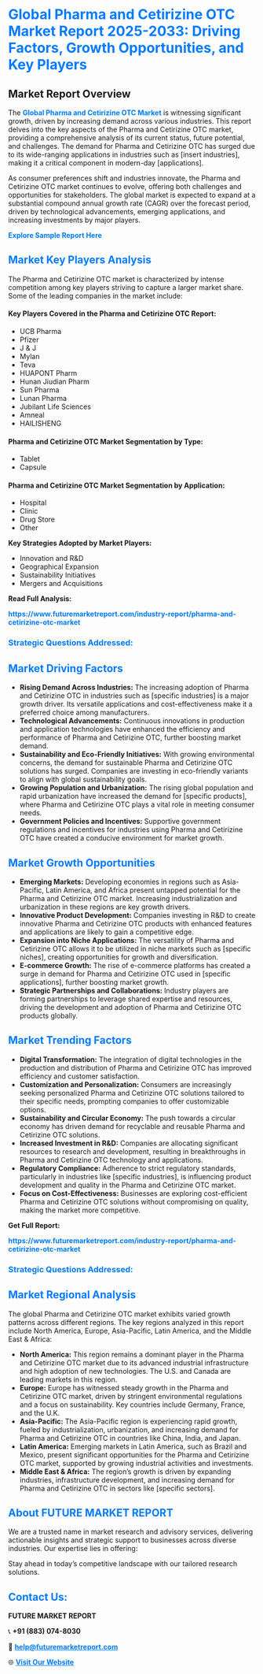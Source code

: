<h1 style="color: #007BFF;">Global Pharma and Cetirizine OTC Market Report 2025-2033: Driving Factors, Growth Opportunities, and Key Players</h1>

<section id="overview">
<h2>Market Report Overview</h2>
<p>The <a href="https://www.futuremarketreport.com/industry-report/pharma-and-cetirizine-otc-market" style="color: #007BFF; text-decoration: none;"><strong>Global Pharma and Cetirizine OTC Market</strong></a> is witnessing significant growth, driven by increasing demand across various industries. This report delves into the key aspects of the Pharma and Cetirizine OTC market, providing a comprehensive analysis of its current status, future potential, and challenges. The demand for Pharma and Cetirizine OTC has surged due to its wide-ranging applications in industries such as [insert industries], making it a critical component in modern-day [applications].</p>
<p>As consumer preferences shift and industries innovate, the Pharma and Cetirizine OTC market continues to evolve, offering both challenges and opportunities for stakeholders. The global market is expected to expand at a substantial compound annual growth rate (CAGR) over the forecast period, driven by technological advancements, emerging applications, and increasing investments by major players.</p>
</section>

<section id="overview">
<p><a href="https://www.futuremarketreport.com/request-sample/reportId=103020" style="color: #007BFF; text-decoration: none;"><strong>Explore Sample Report Here</strong></a></p>
</section>

<section id="key-players">
<h2 style="color: #007BFF;">Market Key Players Analysis</h2>
<p>The Pharma and Cetirizine OTC market is characterized by intense competition among key players striving to capture a larger market share. Some of the leading companies in the market include:</p>
<h4>Key Players Covered in the Pharma and Cetirizine OTC Report:</h4>
<ul><li>UCB Pharma</li><li>Pfizer</li><li>J &amp; J</li><li>Mylan</li><li>Teva</li><li>HUAPONT Pharm</li><li>Hunan Jiudian Pharm</li><li>Sun Pharma</li><li>Lunan Pharma</li><li>Jubilant Life Sciences</li><li>Amneal</li><li>HAILISHENG</li></ul>
<h4>Pharma and Cetirizine OTC Market Segmentation by Type:</h4>
<ul><li>Tablet</li><li>Capsule</li></ul>

<h4>Pharma and Cetirizine OTC Market Segmentation by Application:</h4>
<ul><li>Hospital</li><li>Clinic</li><li>Drug Store</li><li>Other</li></ul>
<p><strong>Key Strategies Adopted by Market Players:</strong></p>
<ul>
<li>Innovation and R&D</li>
<li>Geographical Expansion</li>
<li>Sustainability Initiatives</li>
<li>Mergers and Acquisitions</li>
</ul>
</section>

<section>
<p><strong>Read Full Analysis: </strong></p><a href="https://www.futuremarketreport.com/industry-report/pharma-and-cetirizine-otc-market" style="color: #007BFF; text-decoration: none;"><strong>https://www.futuremarketreport.com/industry-report/pharma-and-cetirizine-otc-market</strong></a>
<h3 style="color: #007BFF;">Strategic Questions Addressed:</h3>
</section>

<section id="driving-factors">
<h2 style="color: #007BFF;">Market Driving Factors</h2>
<ul>
<li><strong>Rising Demand Across Industries:</strong> The increasing adoption of Pharma and Cetirizine OTC in industries such as [specific industries] is a major growth driver. Its versatile applications and cost-effectiveness make it a preferred choice among manufacturers.</li>
<li><strong>Technological Advancements:</strong> Continuous innovations in production and application technologies have enhanced the efficiency and performance of Pharma and Cetirizine OTC, further boosting market demand.</li>
<li><strong>Sustainability and Eco-Friendly Initiatives:</strong> With growing environmental concerns, the demand for sustainable Pharma and Cetirizine OTC solutions has surged. Companies are investing in eco-friendly variants to align with global sustainability goals.</li>
<li><strong>Growing Population and Urbanization:</strong> The rising global population and rapid urbanization have increased the demand for [specific products], where Pharma and Cetirizine OTC plays a vital role in meeting consumer needs.</li>
<li><strong>Government Policies and Incentives:</strong> Supportive government regulations and incentives for industries using Pharma and Cetirizine OTC have created a conducive environment for market growth.</li>
</ul>
</section>

<section id="growth-opportunities">
<h2 style="color: #007BFF;">Market Growth Opportunities</h2>
<ul>
<li><strong>Emerging Markets:</strong> Developing economies in regions such as Asia-Pacific, Latin America, and Africa present untapped potential for the Pharma and Cetirizine OTC market. Increasing industrialization and urbanization in these regions are key growth drivers.</li>
<li><strong>Innovative Product Development:</strong> Companies investing in R&D to create innovative Pharma and Cetirizine OTC products with enhanced features and applications are likely to gain a competitive edge.</li>
<li><strong>Expansion into Niche Applications:</strong> The versatility of Pharma and Cetirizine OTC allows it to be utilized in niche markets such as [specific niches], creating opportunities for growth and diversification.</li>
<li><strong>E-commerce Growth:</strong> The rise of e-commerce platforms has created a surge in demand for Pharma and Cetirizine OTC used in [specific applications], further boosting market growth.</li>
<li><strong>Strategic Partnerships and Collaborations:</strong> Industry players are forming partnerships to leverage shared expertise and resources, driving the development and adoption of Pharma and Cetirizine OTC products globally.</li>
</ul>
</section>

<section id="trending-factors">
<h2 style="color: #007BFF;">Market Trending Factors</h2>
<ul>
<li><strong>Digital Transformation:</strong> The integration of digital technologies in the production and distribution of Pharma and Cetirizine OTC has improved efficiency and customer satisfaction.</li>
<li><strong>Customization and Personalization:</strong> Consumers are increasingly seeking personalized Pharma and Cetirizine OTC solutions tailored to their specific needs, prompting companies to offer customizable options.</li>
<li><strong>Sustainability and Circular Economy:</strong> The push towards a circular economy has driven demand for recyclable and reusable Pharma and Cetirizine OTC solutions.</li>
<li><strong>Increased Investment in R&D:</strong> Companies are allocating significant resources to research and development, resulting in breakthroughs in Pharma and Cetirizine OTC technology and applications.</li>
<li><strong>Regulatory Compliance:</strong> Adherence to strict regulatory standards, particularly in industries like [specific industries], is influencing product development and quality in the Pharma and Cetirizine OTC market.</li>
<li><strong>Focus on Cost-Effectiveness:</strong> Businesses are exploring cost-efficient Pharma and Cetirizine OTC solutions without compromising on quality, making the market more competitive.</li>
</ul>
</section>

<section>
<p><strong>Get Full Report: </strong></p><a href="https://www.futuremarketreport.com/industry-report/pharma-and-cetirizine-otc-market" style="color: #007BFF; text-decoration: none;"><strong>https://www.futuremarketreport.com/industry-report/pharma-and-cetirizine-otc-market</strong></a>
<h3 style="color: #007BFF;">Strategic Questions Addressed:</h3>
</section>


<section id="regional-analysis">
<h2 style="color: #007BFF;">Market Regional Analysis</h2>
<p>The global Pharma and Cetirizine OTC market exhibits varied growth patterns across different regions. The key regions analyzed in this report include North America, Europe, Asia-Pacific, Latin America, and the Middle East & Africa:</p>
<ul>
<li><strong>North America:</strong> This region remains a dominant player in the Pharma and Cetirizine OTC market due to its advanced industrial infrastructure and high adoption of new technologies. The U.S. and Canada are leading markets in this region.</li>
<li><strong>Europe:</strong> Europe has witnessed steady growth in the Pharma and Cetirizine OTC market, driven by stringent environmental regulations and a focus on sustainability. Key countries include Germany, France, and the U.K.</li>
<li><strong>Asia-Pacific:</strong> The Asia-Pacific region is experiencing rapid growth, fueled by industrialization, urbanization, and increasing demand for Pharma and Cetirizine OTC in countries like China, India, and Japan.</li>
<li><strong>Latin America:</strong> Emerging markets in Latin America, such as Brazil and Mexico, present significant opportunities for the Pharma and Cetirizine OTC market, supported by growing industrial activities and investments.</li>
<li><strong>Middle East & Africa:</strong> The region’s growth is driven by expanding industries, infrastructure development, and increasing demand for Pharma and Cetirizine OTC in sectors like [specific sectors].</li>
</ul>
</section>

<footer>
<h2 style="color: #007BFF;">About FUTURE MARKET REPORT</h2>
<p>We are a trusted name in market research and advisory services, delivering actionable insights and strategic support to businesses across diverse industries. Our expertise lies in offering:</p>

<p>Stay ahead in today’s competitive landscape with our tailored research solutions.</p>

<h2 style="color: #007BFF;">Contact Us:</h2>
<p><strong>FUTURE MARKET REPORT</strong></p>
<p>📞 <strong>+91 (883) 074-8030</strong></p>
<p>📧 <strong><a href="mailto:help@futuremarketreport.com" style="color: #007BFF;">help@futuremarketreport.com</a></strong></p>
<p>🌐 <strong><a href="https://www.futuremarketreport.com/" style="color: #007BFF;">Visit Our Website</a></strong></p>
</footer>